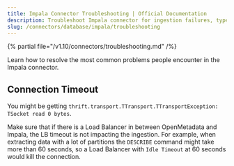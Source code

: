 ```yaml
---
title: Impala Connector Troubleshooting | Official Documentation
description: Troubleshoot Impala connector for ingestion failures, type mismatches, and driver issues.
slug: /connectors/database/impala/troubleshooting
---
```


{% partial file="/v1.10/connectors/troubleshooting.md" /%}

Learn how to resolve the most common problems people encounter in the Impala connector.

## Connection Timeout

You might be getting `thrift.transport.TTransport.TTransportException: TSocket read 0 bytes`.

Make sure that if there is a Load Balancer in between OpenMetadata and Impala, the LB timeout
is not impacting the ingestion. For example, when extracting data with a lot of partitions the `DESCRIBE`
command might take more than 60 seconds, so a Load Balancer with `Idle Timeout` at 60 seconds would
kill the connection.
